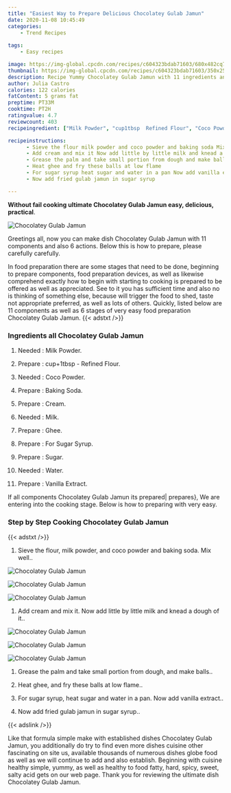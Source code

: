 ```yaml
---
title: "Easiest Way to Prepare Delicious Chocolatey Gulab Jamun"
date: 2020-11-08 10:45:49
categories:
    - Trend Recipes
    
tags:
    - Easy recipes

image: https://img-global.cpcdn.com/recipes/c604323bdab71603/680x482cq70/chocolatey-gulab-jamun-recipe-main-photo.jpg
thumbnail: https://img-global.cpcdn.com/recipes/c604323bdab71603/350x250cq70/chocolatey-gulab-jamun-recipe-main-photo.jpg
description: Recipe Yummy Chocolatey Gulab Jamun with 11 ingredients and 6 stages of easy cooking.
author: Julia Castro
calories: 122 calories
fatContent: 5 grams fat
preptime: PT33M
cooktime: PT2H
ratingvalue: 4.7
reviewcount: 403
recipeingredient: ["Milk Powder", "cup1tbsp  Refined Flour", "Coco Powder", "Baking Soda", "Cream", "Milk", "Ghee", "For Sugar Syrup", "Sugar", "Water", "Vanilla Extract"]

recipeinstructions: 
      - Sieve the flour milk powder and coco powder and baking soda Mix well 
      - Add cream and mix it Now add little by little milk and knead a dough of it 
      - Grease the palm and take small portion from dough and make balls 
      - Heat ghee and fry these balls at low flame 
      - For sugar syrup heat sugar and water in a pan Now add vanilla extract 
      - Now add fried gulab jamun in sugar syrup

---
```




**Without fail cooking ultimate Chocolatey Gulab Jamun easy, delicious, practical**. 


![Chocolatey Gulab Jamun](https://img-global.cpcdn.com/recipes/c604323bdab71603/680x482cq70/chocolatey-gulab-jamun-recipe-main-photo.jpg "Chocolatey Gulab Jamun")




Greetings all, now you can make dish Chocolatey Gulab Jamun with 11 components and also 6 actions. Below this is how to prepare, please carefully carefully.

In food preparation there are some stages that need to be done, beginning to prepare components, food preparation devices, as well as likewise comprehend exactly how to begin with starting to cooking is prepared to be offered as well as appreciated. See to it you has sufficient time and also no is thinking of something else, because will trigger the food to shed, taste not appropriate preferred, as well as lots of others. Quickly, listed below are 11 components as well as 6 stages of very easy food preparation Chocolatey Gulab Jamun.
{{< adstxt />}}

### Ingredients all Chocolatey Gulab Jamun


1. Needed  : Milk Powder.

1. Prepare  : cup+1tbsp - Refined Flour.

1. Needed  : Coco Powder.

1. Prepare  : Baking Soda.

1. Prepare  : Cream.

1. Needed  : Milk.

1. Prepare  : Ghee.

1. Prepare  : For Sugar Syrup.

1. Prepare  : Sugar.

1. Needed  : Water.

1. Prepare  : Vanilla Extract.



If all components Chocolatey Gulab Jamun its prepared| prepares}, We are entering into the cooking stage. Below is how to preparing with very easy.

### Step by Step Cooking Chocolatey Gulab Jamun

{{< adstxt />}}


1. Sieve the flour, milk powder, and coco powder and baking soda. Mix well..



![Chocolatey Gulab Jamun](https://img-global.cpcdn.com/steps/4b26b03f81988eb8/160x128cq70/chocolatey-gulab-jamun-recipe-step-1-photo.jpg" "Chocolatey Gulab Jamun")

![Chocolatey Gulab Jamun](https://img-global.cpcdn.com/steps/4d4a7a9c02d75c37/160x128cq70/chocolatey-gulab-jamun-recipe-step-1-photo.jpg" "Chocolatey Gulab Jamun")

![Chocolatey Gulab Jamun](https://img-global.cpcdn.com/steps/86e5e911779d7f41/160x128cq70/chocolatey-gulab-jamun-recipe-step-1-photo.jpg" "Chocolatey Gulab Jamun")



1. Add cream and mix it. Now add little by little milk and knead a dough of it..



![Chocolatey Gulab Jamun](https://img-global.cpcdn.com/steps/66c836fb4498e487/160x128cq70/chocolatey-gulab-jamun-recipe-step-2-photo.jpg" "Chocolatey Gulab Jamun")

![Chocolatey Gulab Jamun](https://img-global.cpcdn.com/steps/57ceef58663fa154/160x128cq70/chocolatey-gulab-jamun-recipe-step-2-photo.jpg" "Chocolatey Gulab Jamun")

![Chocolatey Gulab Jamun](https://img-global.cpcdn.com/steps/bc9f05d141f6d3e7/160x128cq70/chocolatey-gulab-jamun-recipe-step-2-photo.jpg" "Chocolatey Gulab Jamun")



1. Grease the palm and take small portion from dough, and make balls..



1. Heat ghee, and fry these balls at low flame..



1. For sugar syrup, heat sugar and water in a pan. Now add vanilla extract..



1. Now add fried gulab jamun in sugar syrup..





{{< adslink />}}

Like that formula simple make with established dishes Chocolatey Gulab Jamun, you additionally do try to find even more dishes cuisine other fascinating on site us, available thousands of numerous dishes globe food as well as we will continue to add and also establish. Beginning with cuisine healthy simple, yummy, as well as healthy to food fatty, hard, spicy, sweet, salty acid gets on our web page. Thank you for reviewing the ultimate dish Chocolatey Gulab Jamun.
